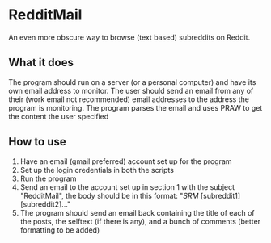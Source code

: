 # RedditMail
An even more obscure way to browse (text based) subreddits on Reddit. 
## What it does
The program should run on a server (or a personal computer) and have its own email address to monitor.
The user should send an email from any of their (work email not recommended) email addresses to the address the program is monitoring.
The program parses the email and uses PRAW to get the content the user specified
## How to use
  1. Have an email (gmail preferred) account set up for the program
  2. Set up the login credentials in both the scripts
  3. Run the program
  4. Send an email to the account set up in section 1 with the subject "RedditMail", the body should be in this format: "_SRM_     [subreddit1] [subreddit2]..."
  5. The program should send an email back containing the title of each of the posts, the selftext (if there is any), and a bunch of     comments (better formatting to be added)
